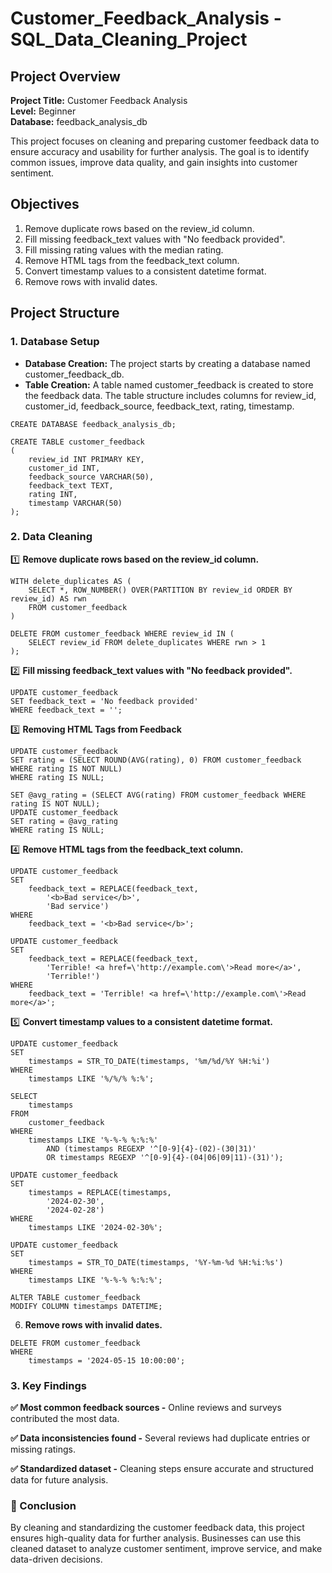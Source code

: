 # Customer_Feedback_Analysis - SQL_Data_Cleaning_Project
## Project Overview
**Project Title:** Customer Feedback Analysis <br>
**Level:** Beginner <br>
**Database:** feedback_analysis_db <br>

This project focuses on cleaning and preparing customer feedback data to ensure accuracy and usability for further analysis. The goal is to identify common issues, improve data quality, and gain insights into customer sentiment.

## Objectives

1. Remove duplicate rows based on the review_id column.
2. Fill missing feedback_text values with "No feedback provided".
3. Fill missing rating values with the median rating.
4. Remove HTML tags from the feedback_text column.
5. Convert timestamp values to a consistent datetime format.
6. Remove rows with invalid dates.

## Project Structure

### 1. Database Setup
- **Database Creation:** The project starts by creating a database named customer_feedback_db.<br>
- **Table Creation:** A table named customer_feedback is created to store the feedback data. The table structure includes columns for review_id, customer_id, feedback_source, feedback_text, rating,  timestamp.<br>
```
CREATE DATABASE feedback_analysis_db;
```
```
CREATE TABLE customer_feedback 
(
    review_id INT PRIMARY KEY,
    customer_id INT,
    feedback_source VARCHAR(50),
    feedback_text TEXT,
    rating INT,
    timestamp VARCHAR(50)
);
```

### 2. Data Cleaning
1️⃣ **Remove duplicate rows based on the review_id column.**
```
WITH delete_duplicates AS (
    SELECT *, ROW_NUMBER() OVER(PARTITION BY review_id ORDER BY review_id) AS rwn
    FROM customer_feedback
)

DELETE FROM customer_feedback WHERE review_id IN (
    SELECT review_id FROM delete_duplicates WHERE rwn > 1
);
```

2️⃣ **Fill missing feedback_text values with "No feedback provided".**
```
UPDATE customer_feedback
SET feedback_text = 'No feedback provided'
WHERE feedback_text = '';
```

3️⃣ **Removing HTML Tags from Feedback**
```
UPDATE customer_feedback
SET rating = (SELECT ROUND(AVG(rating), 0) FROM customer_feedback WHERE rating IS NOT NULL)
WHERE rating IS NULL;
```
```
SET @avg_rating = (SELECT AVG(rating) FROM customer_feedback WHERE rating IS NOT NULL);
UPDATE customer_feedback
SET rating = @avg_rating
WHERE rating IS NULL;
```

4️⃣ **Remove HTML tags from the feedback_text column.**
```
UPDATE customer_feedback 
SET 
    feedback_text = REPLACE(feedback_text,
        '<b>Bad service</b>',
        'Bad service')
WHERE
    feedback_text = '<b>Bad service</b>';
```
```
UPDATE customer_feedback 
SET 
    feedback_text = REPLACE(feedback_text,
        'Terrible! <a href=\'http://example.com\'>Read more</a>',
        'Terrible!')
WHERE
    feedback_text = 'Terrible! <a href=\'http://example.com\'>Read more</a>';
```

5️⃣ **Convert timestamp values to a consistent datetime format.**
```
UPDATE customer_feedback 
SET 
    timestamps = STR_TO_DATE(timestamps, '%m/%d/%Y %H:%i')
WHERE
    timestamps LIKE '%/%/% %:%';
```
```
SELECT 
    timestamps
FROM
    customer_feedback
WHERE
    timestamps LIKE '%-%-% %:%:%'
        AND (timestamps REGEXP '^[0-9]{4}-(02)-(30|31)'
        OR timestamps REGEXP '^[0-9]{4}-(04|06|09|11)-(31)');
```
```
UPDATE customer_feedback 
SET 
    timestamps = REPLACE(timestamps,
        '2024-02-30',
        '2024-02-28')
WHERE
    timestamps LIKE '2024-02-30%';
```
```
UPDATE customer_feedback 
SET 
    timestamps = STR_TO_DATE(timestamps, '%Y-%m-%d %H:%i:%s')
WHERE
    timestamps LIKE '%-%-% %:%:%';
```
```
ALTER TABLE customer_feedback
MODIFY COLUMN timestamps DATETIME;
```
6. **Remove rows with invalid dates.**
```
DELETE FROM customer_feedback 
WHERE
    timestamps = '2024-05-15 10:00:00';
```

### 3. Key Findings

**✅ Most common feedback sources -** Online reviews and surveys contributed the most data.

**✅ Data inconsistencies found -** Several reviews had duplicate entries or missing ratings.

**✅ Standardized dataset -** Cleaning steps ensure accurate and structured data for future analysis.


### 📌 Conclusion

By cleaning and standardizing the customer feedback data, this project ensures high-quality data for further analysis. Businesses can use this cleaned dataset to analyze customer sentiment, improve service, and make data-driven decisions.
